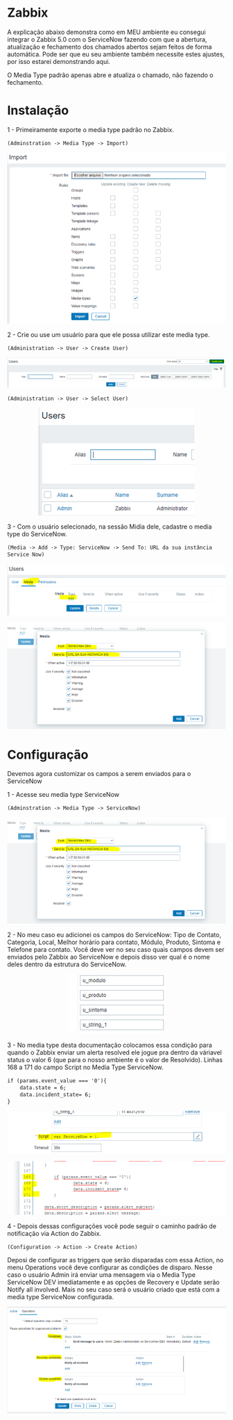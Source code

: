 # Zabbix
A explicação abaixo demonstra como em MEU ambiente eu consegui integrar o Zabbix 5.0 com o ServiceNow fazendo com que a abertura, atualização e fechamento dos chamados abertos sejam feitos de forma automática. Pode ser que eu seu ambiente também necessite estes ajustes, por isso estarei demonstrando aqui.

O Media Type padrão apenas abre e atualiza o chamado, não fazendo o fechamento.

# Instalação

1 - Primeiramente exporte o media type padrão no Zabbix.

    (Adminstration -> Media Type -> Import)
    
<p align="center">
	<img src="images/ZabbixSN1.0.PNG">
</p>
    
    
2 - Crie ou use um usuário para que ele possa utilizar este media type.

    (Administration -> User -> Create User)
    
<p align="center">
	<img src="images/ZabbixSN1.1.PNG">
</p>

    (Administration -> User -> Select User)
    
<p align="center">
	<img src="images/ZabbixSN1.2.PNG">
</p>
    
3 - Com o usuário selecionado, na sessão Midia dele, cadastre o media type do ServiceNow.

    (Media -> Add -> Type: ServiceNow -> Send To: URL da sua instância Service Now)
    
<p align="center">
	<img src="images/ZabbixSN1.3.PNG">
</p>

<p align="center">
	<img src="images/ZabbixSN1.4.PNG">
</p>
    

# Configuração

Devemos agora customizar os campos a serem enviados para o ServiceNow

1 - Acesse seu media type ServiceNow

    (Adminstration -> Media Type -> ServiceNow)
    
<p align="center">
	<img src="images/ZabbixSN1.4.PNG">
</p>
    
2 - No meu caso eu adicionei os campos do ServiceNow: Tipo de Contato, Categoria, Local, Melhor horário para contato, Módulo, Produto, Sintoma e Telefone para contato.
Você deve ver no seu caso quais campos devem ser enviados pelo Zabbix ao ServiceNow e depois disso ver qual é o nome deles dentro da estrutura do ServiceNow.

<p align="center">
	<img src="images/ZabbixSN1.6.PNG">
</p>

3 - No media type desta documentação colocamos essa condição para quando o Zabbix enviar um alerta resolved ele jogue pra dentro da váriavel status o valor 6 (que para o nosso ambiente é o valor de Resolvido). Linhas 168 a 171 do campo Script no Media Type ServiceNow.

	if (params.event_value === '0'){
		data.state = 6;
		data.incident_state= 6;
	}
	
<p align="center">
	<img src="images/ZabbixSN1.7.PNG">
</p>

<p align="center">
	<img src="images/ZabbixSN1.8.PNG">
</p>

4 - Depois dessas configurações você pode seguir o caminho padrão de notificação via Action do Zabbix.

    (Configuration -> Action -> Create Action)
    
Deposi de configurar as triggers que serão disparadas com essa Action, no menu Operations você deve configurar as condições de disparo. Nesse caso o usuário Admin irá enviar uma mensagem via o Media Type ServiceNow DEV imediatamente e as opções de Recovery e Update serão Notify all involved. Mais no seu caso será o usuário criado que está com a media type ServiceNow configurada.
    
<p align="center">
	<img src="images/ZabbixSN1.9.PNG">
</p>

